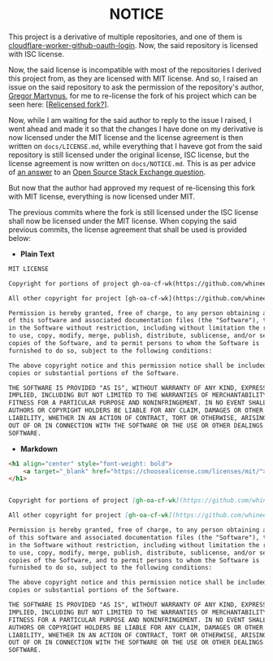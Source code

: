 <h1 align="center" style="font-weight: bold">
    NOTICE
</h1>

This project is a derivative of multiple repositories, and one of them is [cloudflare-worker-github-oauth-login](https://github.com/gr2m/cloudflare-worker-github-oauth-login). Now, the said repository is licensed with ISC license.

Now, the said license is incompatible with most of the repositories I derived this project from, as they are licensed with MIT license. And so, I raised an issue on the said repository to ask the permission of the repository's author, [Gregor Martynus](https://github.com/gr2m), for me to re-license the fork of his project which can be seen here: [[Relicensed fork?](https://github.com/gr2m/cloudflare-worker-github-oauth-login/issues/13)].

Now, while I am waiting for the said author to reply to the issue I raised, I went ahead and made it so that the changes I have done on my derivative is now licensed under the MIT license and the license agreement is then written on `docs/LICENSE.md`, while everything that I haveve got from the said repository is still licensed under the original license, ISC license, but the license agreement is now written on `docs/NOTICE.md`. This is as per advice of [an answer](https://opensource.stackexchange.com/a/12557) to an [Open Source Stack Exchange question](https://opensource.stackexchange.com/q/12454).

But now that the author had approved my request of re-licensing this fork with MIT license, everything is now licensed under MIT.

The previous commits where the fork is still licensed under the ISC license shall now be licensed under the MIT license. When copying the said previous commits, the license agreement that shall be used is provided below:

- **Plain Text**

```txt
MIT LICENSE

Copyright for portions of project gh-oa-cf-wk(https://github.com/whinee/gh-oa-cf-wk) are held by [Github Account whinee(https://github.com/whinee) Owner, 2022] as part of project cf-worker(https://github.com/whinee/cf-worker), [Github Account ashley williams(https://github.com/[ashleygwilliams) Owner, 2015] as part of project [worker-template](https://github.com/cloudflare/worker-template), [Github Account HaxSam(https://github.com/HaxSam) Owner, 2022] as part of project kv-storage-api(https://github.com/HaxSam/kv-storage-api), and by [Github Account Gregor Martynus(https://github.com/gr2m) Owner, 2019] as part of project cloudflare-worker-github-oauth-login(https://github.com/gr2m/cloudflare-worker-github-oauth-login).

All other copyright for project [gh-oa-cf-wk](https://github.com/whinee/gh-oa-cf-wk) is held by [Github Account whinee(https://github.com/whinee) Owner, 2022].

Permission is hereby granted, free of charge, to any person obtaining a copy
of this software and associated documentation files (the "Software"), to deal
in the Software without restriction, including without limitation the rights
to use, copy, modify, merge, publish, distribute, sublicense, and/or sell
copies of the Software, and to permit persons to whom the Software is
furnished to do so, subject to the following conditions:

The above copyright notice and this permission notice shall be included in all
copies or substantial portions of the Software.

THE SOFTWARE IS PROVIDED "AS IS", WITHOUT WARRANTY OF ANY KIND, EXPRESS OR
IMPLIED, INCLUDING BUT NOT LIMITED TO THE WARRANTIES OF MERCHANTABILITY,
FITNESS FOR A PARTICULAR PURPOSE AND NONINFRINGEMENT. IN NO EVENT SHALL THE
AUTHORS OR COPYRIGHT HOLDERS BE LIABLE FOR ANY CLAIM, DAMAGES OR OTHER
LIABILITY, WHETHER IN AN ACTION OF CONTRACT, TORT OR OTHERWISE, ARISING FROM,
OUT OF OR IN CONNECTION WITH THE SOFTWARE OR THE USE OR OTHER DEALINGS IN THE
SOFTWARE.
```

- **Markdown**

```md
<h1 align="center" style="font-weight: bold">
    <a target="_blank" href="https://choosealicense.com/licenses/mit/">MIT LICENSE</a>
</h1>


Copyright for portions of project [gh-oa-cf-wk](https://github.com/whinee/gh-oa-cf-wk) are held by [Github Account [whinee](https://github.com/whinee) Owner, 2022] as part of project [cf-worker](https://github.com/whinee/cf-worker), [Github Account [ashley williams](https://github.com/[ashleygwilliams) Owner, 2015] as part of project [worker-template](https://github.com/cloudflare/worker-template), [Github Account [HaxSam](https://github.com/HaxSam) Owner, 2022] as part of project [kv-storage-api](https://github.com/HaxSam/kv-storage-api), and by [Github Account [Gregor Martynus](https://github.com/gr2m) Owner, 2019] as part of project [cloudflare-worker-github-oauth-login](https://github.com/gr2m/cloudflare-worker-github-oauth-login).

All other copyright for project [gh-oa-cf-wk](https://github.com/whinee/gh-oa-cf-wk) is held by [Github Account [whinee](https://github.com/whinee) Owner, 2022].

Permission is hereby granted, free of charge, to any person obtaining a copy
of this software and associated documentation files (the "Software"), to deal
in the Software without restriction, including without limitation the rights
to use, copy, modify, merge, publish, distribute, sublicense, and/or sell
copies of the Software, and to permit persons to whom the Software is
furnished to do so, subject to the following conditions:

The above copyright notice and this permission notice shall be included in all
copies or substantial portions of the Software.

THE SOFTWARE IS PROVIDED "AS IS", WITHOUT WARRANTY OF ANY KIND, EXPRESS OR
IMPLIED, INCLUDING BUT NOT LIMITED TO THE WARRANTIES OF MERCHANTABILITY,
FITNESS FOR A PARTICULAR PURPOSE AND NONINFRINGEMENT. IN NO EVENT SHALL THE
AUTHORS OR COPYRIGHT HOLDERS BE LIABLE FOR ANY CLAIM, DAMAGES OR OTHER
LIABILITY, WHETHER IN AN ACTION OF CONTRACT, TORT OR OTHERWISE, ARISING FROM,
OUT OF OR IN CONNECTION WITH THE SOFTWARE OR THE USE OR OTHER DEALINGS IN THE
SOFTWARE.
```